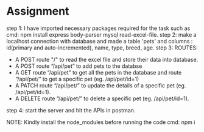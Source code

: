 # Assignment
step 1: I have imported necessary packages required for the task such as  cmd: npm install express body-parser mysql read-excel-file. 
step 2: make a localhost connection with database and made a table 'pets' and columns : id(primary and auto-incremented), name, type, breed, age.
step 3: ROUTES:
- A POST route "/" to read the excel file and store their data into database.
- A POST route “/api/pet” to add pets to the databse
- A GET route “/api/pet” to get all the pets in the database and route “/api/pet/<petId>” to get a specific pet (eg. /api/pet/id=1)
- A PATCH route “/api/pet/<petId>” to update the details of a specific pet (eg. /api/pet/id=1).
- A DELETE route “/api/pet/<petId>” to delete a specific pet (eg. /api/pet/id=1).
 
 step 4: start the server and hit the APIs in postman.
 
 NOTE: Kindly install the node_modules before running the code 
 cmd: npm i
